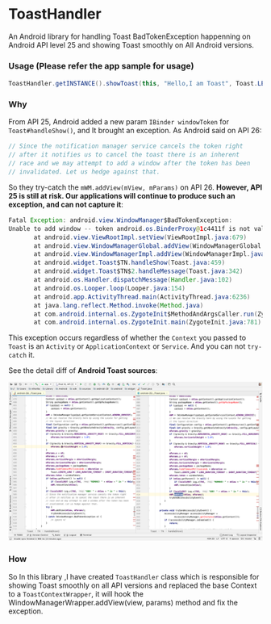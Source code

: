 # ToastHandler
An Android library for handling Toast BadTokenException happenning on Android API level 25 and showing Toast smoothly on All Android versions.


### Usage (Please refer the app sample for usage)


```java
ToastHandler.getINSTANCE().showToast(this, "Hello,I am Toast", Toast.LENGTH_SHORT);
```

### Why

From API 25, Android added a new param `IBinder windowToken` for `Toast#handleShow()`, and It brought an exception. 
As Android said on API 26: 

```java
// Since the notification manager service cancels the token right
// after it notifies us to cancel the toast there is an inherent
// race and we may attempt to add a window after the token has been
// invalidated. Let us hedge against that.
```

So they try-catch the `mWM.addView(mView, mParams)` on API 26. **However, API 25 is still at risk. Our applications will continue to produce such an exception, and can not capture it**: 

```java
Fatal Exception: android.view.WindowManager$BadTokenException: 
Unable to add window -- token android.os.BinderProxy@1c4411f is not valid; is your activity running?
       at android.view.ViewRootImpl.setView(ViewRootImpl.java:679)
       at android.view.WindowManagerGlobal.addView(WindowManagerGlobal.java:342)
       at android.view.WindowManagerImpl.addView(WindowManagerImpl.java:94)
       at android.widget.Toast$TN.handleShow(Toast.java:459)
       at android.widget.Toast$TN$2.handleMessage(Toast.java:342)
       at android.os.Handler.dispatchMessage(Handler.java:102)
       at android.os.Looper.loop(Looper.java:154)
       at android.app.ActivityThread.main(ActivityThread.java:6236)
       at java.lang.reflect.Method.invoke(Method.java)
       at com.android.internal.os.ZygoteInit$MethodAndArgsCaller.run(ZygoteInit.java:891)
       at com.android.internal.os.ZygoteInit.main(ZygoteInit.java:781)
```

This exception occurs regardless of whether the `Context` you passed to `Toast` is an `Activity` or `ApplicationContext` or `Service`. And you can not `try-catch` it. 
 
 See the detail diff of **Android Toast sources**: 

![ToastDiff.png](diff/ToastDiff.png)

### How

So In this library ,I have created `ToastHandler` class which is responsible for showing Toast smoothly on all API versions and replaced the base Context to a `ToastContextWrapper`, it will hook the WindowManagerWrapper.addView(view, params) method and fix the exception.






